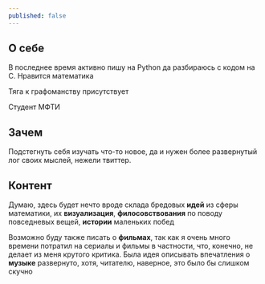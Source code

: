 ```yaml
---
published: false
---
```

## О себе
В последнее время активно пишу на Python да разбираюсь с кодом на C. Нравится математика

Тяга к графоманству присутствует

Студент МФТИ


## Зачем
Подстегнуть себя изучать что-то новое, да и нужен более развернутый лог своих мыслей, нежели твиттер. 

## Контент
Думаю, здесь будет нечто вроде склада бредовых **идей** из сферы математики, их **визуализация**, **филосовствования** по поводу повседневых вещей, **истории** маленьких побед

Возможно буду также писать о **фильмах**, так как я очень много времени потратил на сериалы и фильмы в частности, что, конечно, не делает из меня крутого критика. Была идея описывать впечатления о **музыке** развернуто, хотя, читателю, наверное, это было бы слишком скучно
